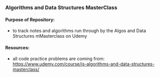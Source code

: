 ### Algorithms and Data Structures MasterClass

#### Purpose of Repository:
- to track notes and algorithms run through by the Algos and Data Structures mMasterclass on Udemy

#### Resources:
- all code practice problems are coming from: https://www.udemy.com/course/js-algorithms-and-data-structures-masterclass/